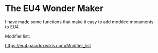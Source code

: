 # The EU4 Wonder Maker

I have made some functions that make it easy to add modded monuments to EU4.

Modifier list:

https://eu4.paradoxwikis.com/Modifier_list
